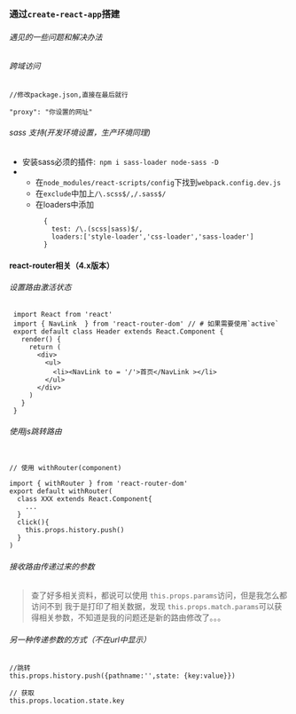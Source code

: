 ### 通过`create-react-app`搭建

###### 遇见的一些问题和解决办法

###### 跨域访问

```
//修改package.json,直接在最后就行

"proxy": "你设置的网址"

```
###### sass 支持(开发环境设置，生产环境同理)
* 安装sass必须的插件:``` npm i sass-loader node-sass -D```
* 
  * 在`node_modules/react-scripts/config`下找到`webpack.config.dev.js`
  * 在`exclude`中加上`/\.scss$/,/.sass$/`
  * 在loaders中添加
    ```
      {
        test: /\.(scss|sass)$/,
        loaders:['style-loader','css-loader','sass-loader']
      }
    ```
#### react-router相关（4.x版本）
 ###### 设置路由激活状态
 ```
  import React from 'react'
  import { NavLink  } from 'react-router-dom' // # 如果需要使用`active`
  export default class Header extends React.Component {
    render() {
      return (
        <div>
          <ul>
            <li><NavLink to = '/'>首页</NavLink ></li>
          </ul>
        </div>
      )
    }
  }
 ```
 ###### 使用js跳转路由
```

// 使用 withRouter(component)

import { withRouter } from 'react-router-dom'
export default withRouter(
  class XXX extends React.Component{
    ...
  } 
  click(){
    this.props.history.push()
  }
)
```
###### 接收路由传递过来的参数
>查了好多相关资料，都说可以使用 `this.props.params`访问，但是我怎么都访问不到
我于是打印了相关数据，发现 `this.props.match.params`可以获得相关参数，不知道是我的问题还是新的路由修改了。。。

###### 另一种传递参数的方式（不在url中显示）
```
//跳转
this.props.history.push({pathname:'',state: {key:value}})

// 获取
this.props.location.state.key
```

